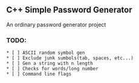## C++ Simple Password Generator

An ordinary password generator project

### TODO:
	* [ ] ASCII random symbol gen
	* [ ] Exclude junk sumbols(tab, spaces, etc...) 
	* [ ] Gen a string with n length
	* [ ] Checks for words/long number 
	* [ ] Command line flags
